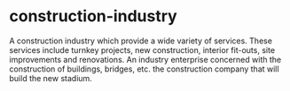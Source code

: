 # construction-industry
A construction industry which provide a wide variety of services. These services include turnkey projects, new construction, interior fit-outs, site improvements and renovations.
An industry enterprise concerned with the construction of buildings, bridges, etc. the construction company that will build the new stadium.
